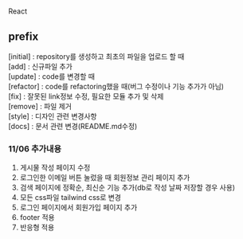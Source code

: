 #

React

## prefix

[initial] : repository를 생성하고 최초의 파일을 업로드 할 때<br>
[add] : 신규파일 추가<br>
[update] : code를 변경할 때<br>
[refactor] : code를 refactoring했을 때(버그 수정이나 기능 추가가 아님)<br>
[fix] : 잘못된 link정보 수정, 필요한 모듈 추가 및 삭제<br>
[remove] : 파일 제거<br>
[style] : 디자인 관련 변경사항<br>
[docs] : 문서 관련 변경(README.md수정)<br>

### 11/06 추가내용

1. 게시물 작성 페이지 수정
2. 로그인한 이메일 버튼 눌렀을 때 회원정보 관리 페이지 추가
3. 검색 페이지에 정확순, 최신순 기능 추가(db로 작성 날짜 저장할 경우 사용)
4. 모든 css파일 tailwind css로 변경
5. 로그인 페이지에서 회원가입 페이지 추가
6. footer 적용
7. 반응형 적용
